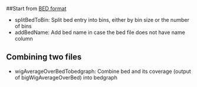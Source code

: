 ##Start from [BED format](https://genome.ucsc.edu/FAQ/FAQformat#format1)
* splitBedToBin: Split bed entry into bins, either by bin size or the number of bins
* addBedName: Add bed name in case the bed file does not have name column

## Combining two files
* wigAverageOverBedTobedgraph: Combine bed and its coverage (output of bigWigAverageOverBed) into bedgraph

